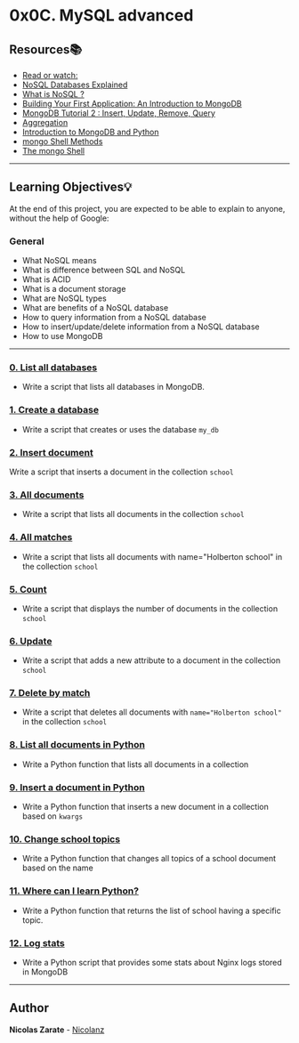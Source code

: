 # 0x0C. MySQL advanced

## Resources:books:

* [Read or watch:](https://riak.com/resources/nosql-databases/)
* [NoSQL Databases Explained](https://www.youtube.com/watch?v=qUV2j3XBRHc)
* [What is NoSQL ?](https://www.youtube.com/watch?v=ClAQEARNUoQ)
* [Building Your First Application: An Introduction to MongoDB](https://www.youtube.com/watch?v=ClAQEARNUoQ)
* [MongoDB Tutorial 2 : Insert, Update, Remove, Query](https://www.youtube.com/watch?v=CB9G5Dvv-EE)
* [Aggregation](https://docs.mongodb.com/manual/aggregation/)
* [Introduction to MongoDB and Python](https://realpython.com/introduction-to-mongodb-and-python/)
* [mongo Shell Methods](https://docs.mongodb.com/manual/reference/method/)
* [The mongo Shell](https://docs.mongodb.com/manual/reference/mongo/)

---
## Learning Objectives:bulb:

At the end of this project, you are expected to be able to explain to anyone, without the help of Google:

### General

* What NoSQL means
* What is difference between SQL and NoSQL
* What is ACID
* What is a document storage
* What are NoSQL types
* What are benefits of a NoSQL database
* How to query information from a NoSQL database
* How to insert/update/delete information from a NoSQL database
* How to use MongoDB

---

### [0. List all databases](./0-list_databases)
* Write a script that lists all databases in MongoDB.

### [1. Create a database](./1-use_or_create_database)
* Write a script that creates or uses the database `my_db`

### [2. Insert document](./2-insert)
Write a script that inserts a document in the collection `school`

### [3. All documents](./3-all)
* Write a script that lists all documents in the collection `school`

### [4. All matches](./4-match)
* Write a script that lists all documents with name="Holberton school" in the collection `school`

### [5. Count](./5-count)
* Write a script that displays the number of documents in the collection `school`

### [6. Update](./6-update)
* Write a script that adds a new attribute to a document in the collection `school`

### [7. Delete by match](./7-delete)
* Write a script that deletes all documents with `name="Holberton school"` in the collection `school`

### [8. List all documents in Python](./8-all.py)
* Write a Python function that lists all documents in a collection

### [9. Insert a document in Python](./9-insert_school.py)
* Write a Python function that inserts a new document in a collection based on `kwargs`

### [10. Change school topics](./10-update_topics.py)
* Write a Python function that changes all topics of a school document based on the name

### [11. Where can I learn Python?](./11-schools_by_topic.py)
* Write a Python function that returns the list of school having a specific topic.

### [12. Log stats](./12-log_stats.py)
* Write a Python script that provides some stats about Nginx logs stored in MongoDB

---

## Author
**Nicolas Zarate** - [Nicolanz](https://github.com/Nicolanz)
